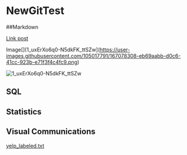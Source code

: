 # NewGitTest
##Markdown

[Link post](https://www.cnn.com/)

Image[](1_uxErXo6q0-N5dkFK_ttSZw](https://user-images.githubusercontent.com/105017791/167078308-eb69aabb-d0c6-41cc-923b-e71f3f4c4fc9.png)

![1_uxErXo6q0-N5dkFK_ttSZw](https://user-images.githubusercontent.com/105017791/167079443-7a33c514-e8ca-406f-aa64-8b079798c52b.png)
## SQL

## Statistics

## Visual Communications
[yelp_labeled.txt](https://github.com/Ranjurashmi/NewGitTest/files/8638068/yelp_labeled.txt)
